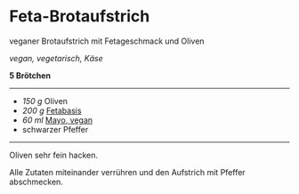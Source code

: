 # Feta-Brotaufstrich

veganer Brotaufstrich mit Fetageschmack und Oliven

*vegan, vegetarisch, Käse*

**5 Brötchen**

---

- *150 g* Oliven
- *200 g* [Fetabasis](fetabasis.md)
- *60 ml* [Mayo, vegan](mayo.md)
- schwarzer Pfeffer

---

Oliven sehr fein hacken.

Alle Zutaten miteinander verrühren und den Aufstrich mit Pfeffer abschmecken.
